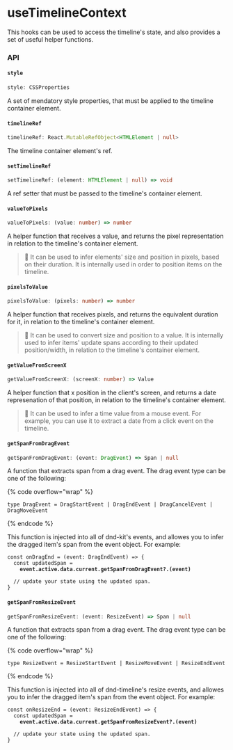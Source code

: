 # useTimelineContext

This hooks can be used to access the timeline's state, and also provides a set of useful helper functions.

### API

#### `style`

```typescript
style: CSSProperties
```

A set of mendatory style properties, that must be applied to the timeline container element.

#### `timelineRef`

```typescript
timelineRef: React.MutableRefObject<HTMLElement | null>
```

The timeline container element's ref.

#### `setTimelineRef`

```typescript
setTimelineRef: (element: HTMLElement | null) => void
```

A ref setter that must be passed to the timeline's container element.

#### `valueToPixels`

```typescript
valueToPixels: (value: number) => number
```

A helper function that receives a value, and returns the pixel representation in relation to the timeline's container element.&#x20;

> 🧠 It can be used to infer elements' size and position in pixels, based on their duration. It is internally used in order to position items on the timeline.

#### `pixelsToValue`

```typescript
pixelsToValue: (pixels: number) => number
```

A helper function that receives pixels, and returns the equivalent duration for it, in relation to the timeline's container element.

> 🧠 It can be used to convert size and position to a value. It is internally used to infer items' update spans according to their updated position/width, in relation to the timeline's container element.

#### `getValueFromScreenX`

```typescript
getValueFromScreenX: (screenX: number) => Value
```

A helper function that x position in the client's screen, and returns a date represenation of that position, in relation to the timeline's container element.

> 🧠 It can be used to infer a time value from a mouse event. For example, you can use it to extract a date from a click event on the timeline.

#### `getSpanFromDragEvent`

```typescript
getSpanFromDragEvent: (event: DragEvent) => Span | null
```

A function that extracts span from a drag event. The drag event type can be one of the following:

{% code overflow="wrap" %}
```tsx
type DragEvent = DragStartEvent | DragEndEvent | DragCancelEvent | DragMoveEvent
```
{% endcode %}

This function is injected into all of dnd-kit's events, and allowes you to infer the dragged item's span from the event object. For example:

<pre class="language-tsx"><code class="lang-tsx">const onDragEnd = (event: DragEndEvent) => {
  const updatedSpan =
<strong>    event.active.data.current.getSpanFromDragEvent?.(event)
</strong>    
  // update your state using the updated span.
}
</code></pre>

#### `getSpanFromResizeEvent`

```typescript
getSpanFromResizeEvent: (event: ResizeEvent) => Span | null
```

A function that extracts span from a drag event. The drag event type can be one of the following:

{% code overflow="wrap" %}
```tsx
type ResizeEvent = ResizeStartEvent | ResizeMoveEvent | ResizeEndEvent
```
{% endcode %}

This function is injected into all of dnd-timeline's resize events, and allowes you to infer the dragged item's span from the event object. For example:

<pre class="language-tsx"><code class="lang-tsx">const onResizeEnd = (event: ResizeEndEvent) => {
  const updatedSpan =
<strong>    event.active.data.current.getSpanFromResizeEvent?.(event)
</strong>    
  // update your state using the updated span.
}
</code></pre>

&#x20;
